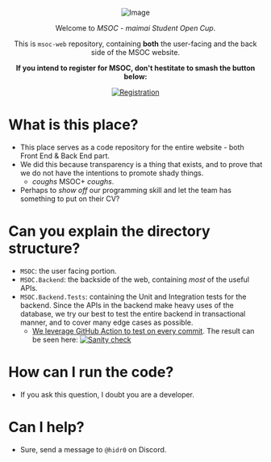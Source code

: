 <div align="center" id="headline">

![Image](https://raw.githubusercontent.com/team-nameless/msoc-web/main/MSOC/public/fac_1.png)

Welcome to *MSOC* - *maimai Student Open Cup*.

This is `msoc-web` repository, containing **both** the user-facing and the back side of the MSOC website.

**If you intend to register for MSOC, don't hestitate to smash the button below:**
  
[![Registration](https://img.shields.io/badge/Registration-Open%20now!-green?labelColor=fdaa48&style=for-the-badge)](https://forms.gle/sS57JxQxB8Xy3sXk8)

</div>

# What is this place?

- This place serves as a code repository for the entire website - both Front End & Back End part.
- We did this because transparency is a thing that exists, and to prove that we do not have the intentions to promote shady things.
  - *coughs* MSOC+ *coughs*.
- Perhaps to *show off* our programming skill and let the team has something to put on their CV? 

# Can you explain the directory structure?

- `MSOC`: the user facing portion.
- `MSOC.Backend`: the backside of the web, containing *most* of the useful APIs.
- `MSOC.Backend.Tests`: containing the Unit and Integration tests for the backend. Since the APIs in the backend make heavy uses of the database, we try our best to test the entire backend in transactional manner, and to cover many edge cases as possible. 
  - [We leverage GitHub Action to test on every commit](https://github.com/team-nameless/msoc-web/blob/main/.github/workflows/backend.yml). The result can be seen here: [![Sanity check](https://github.com/team-nameless/msoc-web/actions/workflows/backend.yml/badge.svg)](https://github.com/team-nameless/msoc-web/actions/workflows/backend.yml)

# How can I run the code?

- If you ask this question, I doubt you are a developer.

# Can I help?

- Sure, send a message to `@hidr0` on Discord.
